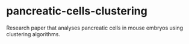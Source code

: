 # pancreatic-cells-clustering
Research paper that analyses pancreatic cells in mouse embryos using clustering algorithms.
